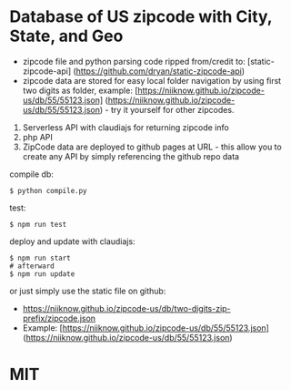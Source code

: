 # Database of US zipcode with City, State, and Geo

* zipcode file and python parsing code ripped from/credit to: [static-zipcode-api] (https://github.com/dryan/static-zipcode-api)
* zipcode data are stored for easy local folder navigation by using first two digits as folder, example: [https://niiknow.github.io/zipcode-us/db/55/55123.json] (https://niiknow.github.io/zipcode-us/db/55/55123.json) - try it yourself for other zipcodes.

1. Serverless API with claudiajs for returning zipcode info
2. php API
3. ZipCode data are deployed to github pages at URL - this allow you to create any API by simply referencing the github repo data

compile db:
```
$ python compile.py
```

test:
```
$ npm run test
```

deploy and update with claudiajs:
```
$ npm run start
# afterward
$ npm run update
```

or just simply use the static file on github:
* https://niiknow.github.io/zipcode-us/db/two-digits-zip-prefix/zipcode.json
* Example: [https://niiknow.github.io/zipcode-us/db/55/55123.json] (https://niiknow.github.io/zipcode-us/db/55/55123.json)
  
# MIT

